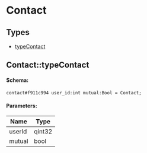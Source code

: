 # Contact

## Types

* [typeContact](#contacttypecontact)

## Contact::typeContact

#### Schema:

`contact#f911c994 user_id:int mutual:Bool = Contact;`

#### Parameters:

|Name|Type|
|----|----|
|userId|qint32|
|mutual|bool|

